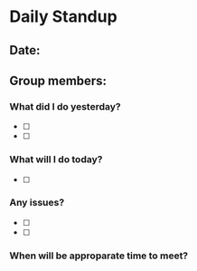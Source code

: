 # Daily Standup
## Date:
## Group members:

### What did I do yesterday?
- [ ] 
- [ ] 

### What will I do today?
- [ ] 

### Any issues?
- [ ] 
- [ ] 

### When will be approparate time to meet?

